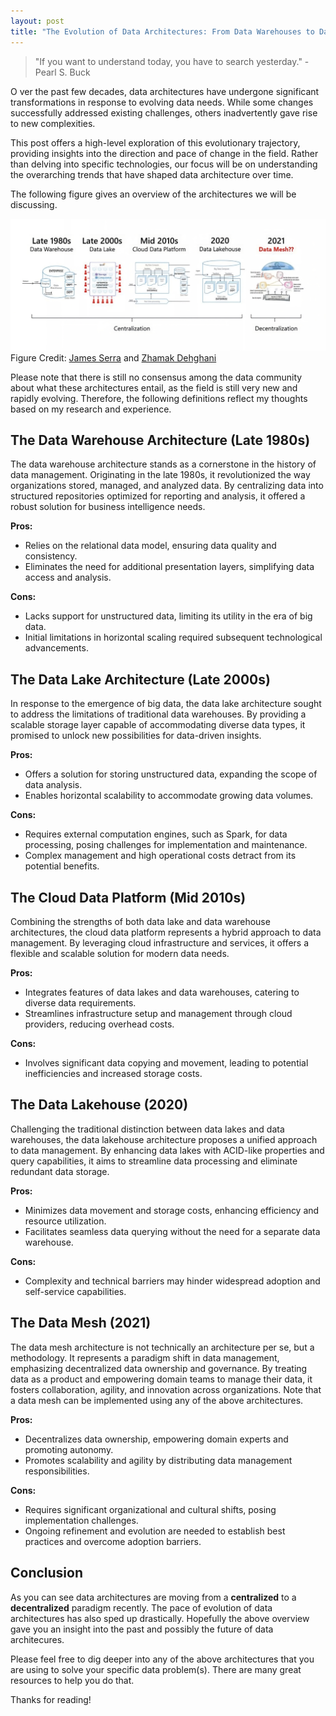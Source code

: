 ```yaml
---
layout: post
title: "The Evolution of Data Architectures: From Data Warehouses to Data Meshes"
---
```


> "If you want to understand today, you have to search yesterday." - Pearl S. Buck

<p class="lead">
  <span class="first-letter">
    O
  </span>ver the past few decades, data architectures have undergone significant transformations in response to evolving data needs. While some changes successfully addressed existing challenges, others inadvertently gave rise to new complexities.
</p>

This post offers a high-level exploration of this evolutionary trajectory, providing insights into the direction and pace of change in the field. Rather than delving into specific technologies, our focus will be on understanding the overarching trends that have shaped data architecture over time.

The following figure gives an overview of the architectures we will be discussing.

<div class="image-with-caption">
  <img src="/public/images/3.png" alt="The Evolution of Data Architectures" />
<div class="image-caption">
  Figure Credit:
  <a href="https://www.linkedin.com/in/jamesserra/" target="_blank">James Serra</a> and
  <a href="https://www.linkedin.com/in/zhamak-dehghani/" target="_blank">Zhamak Dehghani</a>
</div>
</div>

Please note that there is still no consensus among the data community about what these architectures entail, as the field is still very new and rapidly evolving. Therefore, the following definitions reflect my thoughts based on my research and experience.

## The Data Warehouse Architecture (Late 1980s)

The data warehouse architecture stands as a cornerstone in the history of data management. Originating in the late 1980s, it revolutionized the way organizations stored, managed, and analyzed data. By centralizing data into structured repositories optimized for reporting and analysis, it offered a robust solution for business intelligence needs.

**Pros:**

- Relies on the relational data model, ensuring data quality and consistency.
- Eliminates the need for additional presentation layers, simplifying data access and analysis.

**Cons:**

- Lacks support for unstructured data, limiting its utility in the era of big data.
- Initial limitations in horizontal scaling required subsequent technological advancements.

## The Data Lake Architecture (Late 2000s)

In response to the emergence of big data, the data lake architecture sought to address the limitations of traditional data warehouses. By providing a scalable storage layer capable of accommodating diverse data types, it promised to unlock new possibilities for data-driven insights.

**Pros:**

- Offers a solution for storing unstructured data, expanding the scope of data analysis.
- Enables horizontal scalability to accommodate growing data volumes.

**Cons:**

- Requires external computation engines, such as Spark, for data processing, posing challenges for implementation and maintenance.
- Complex management and high operational costs detract from its potential benefits.

## The Cloud Data Platform (Mid 2010s)

Combining the strengths of both data lake and data warehouse architectures, the cloud data platform represents a hybrid approach to data management. By leveraging cloud infrastructure and services, it offers a flexible and scalable solution for modern data needs.

**Pros:**

- Integrates features of data lakes and data warehouses, catering to diverse data requirements.
- Streamlines infrastructure setup and management through cloud providers, reducing overhead costs.

**Cons:**

- Involves significant data copying and movement, leading to potential inefficiencies and increased storage costs.

## The Data Lakehouse (2020)

Challenging the traditional distinction between data lakes and data warehouses, the data lakehouse architecture proposes a unified approach to data management. By enhancing data lakes with ACID-like properties and query capabilities, it aims to streamline data processing and eliminate redundant data storage.

**Pros:**

- Minimizes data movement and storage costs, enhancing efficiency and resource utilization.
- Facilitates seamless data querying without the need for a separate data warehouse.

**Cons:**

- Complexity and technical barriers may hinder widespread adoption and self-service capabilities.

## The Data Mesh (2021)

The data mesh architecture is not technically an architecture per se, but a methodology. It represents a paradigm shift in data management, emphasizing decentralized data ownership and governance. By treating data as a product and empowering domain teams to manage their data, it fosters collaboration, agility, and innovation across organizations. Note that a data mesh can be implemented using any of the above architectures.

**Pros:**

- Decentralizes data ownership, empowering domain experts and promoting autonomy.
- Promotes scalability and agility by distributing data management responsibilities.

**Cons:**

- Requires significant organizational and cultural shifts, posing implementation challenges.
- Ongoing refinement and evolution are needed to establish best practices and overcome adoption barriers.

## Conclusion

As you can see data architectures are moving from a **centralized** to a **decentralized** paradigm recently. The pace of evolution of data architectures has also sped up drastically. Hopefully the above overview gave you an insight into the past and possibly the future of data architecures.

Please feel free to dig deeper into any of the above architectures that you are using to solve your specific data problem(s). There are many great resources to help you do that.

Thanks for reading!
